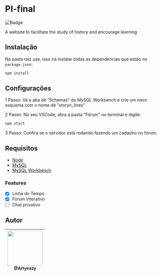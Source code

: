 
# PI-final

![Badge](https://img.shields.io/badge/Artyeazy-Story'n_Lines-blueviolet)
<!-- ![Badge](https://img.shields.io/github/followers/bigMARAC?label=follow&style=social) --> A website to facilitate the study of history and encourage learning

## Instalação

Na pasta raiz use, isso irá instalar todas as dependencias que estão no `package.json`:
```bash
npm install
```

## Configurações
1 Passo: 
Vá a aba de "Schemas" do MySQL Workbench e crie um novo esquema com o nome de "storyn_lines"

2 Passo:
No seu VSCode, abra a pasta "Fórum" no terminal e digite:
```bash
npm start
```
3 Passo:
Confira se o servidor está rodando fazendo um cadastro no fórum.

## Requisitos
- [Node](https://nodejs.org/en/download/)
- [MySQL](https://www.mysql.com/downloads/)
- [MySQL Workbench](https://dev.mysql.com/downloads/workbench/)

### Features

- [x] Linha do Tempo
- [x] Fórum Interativo
- [ ] Chat privativo

## Autor

| [<img src="https://avatars.githubusercontent.com/u/50406440?s=460&u=0992ff2363df4f85793c975d96316051120dc4c1&v=4" width=115><br><sub>@Artyeazy</sub>](https://github.com/Artyeazy) |
| :---: |
